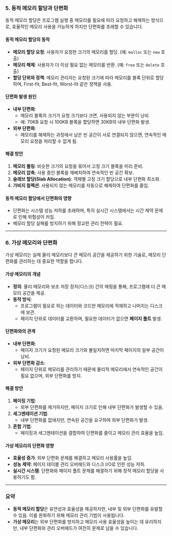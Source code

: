 ### 5. **동적 메모리 할당과 단편화**

동적 메모리 할당은 프로그램 실행 중 메모리를 필요에 따라 요청하고 해제하는 방식으로, 효율적인 메모리 사용을 가능하게 하지만 단편화를 초래할 수 있습니다.

#### 동적 메모리 할당의 동작

- **메모리 할당 요청**: 사용자가 요청한 크기의 메모리를 할당. (예: `malloc` 또는 `new` 호출)
- **메모리 해제**: 사용자가 더 이상 필요 없는 메모리를 반환. (예: `free` 또는 `delete` 호출)
- **할당 단위와 정책**: 메모리 관리자는 요청된 크기에 따라 메모리를 블록 단위로 할당하며, First-fit, Best-fit, Worst-fit 같은 정책을 사용.

#### 단편화 발생 원인

- **내부 단편화**:
    - 메모리 블록의 크기가 요청 크기보다 크면, 사용되지 않는 부분이 낭비.
    - 예: 70KB 요청 시 100KB 블록을 할당하면 30KB의 내부 단편화 발생.
- **외부 단편화**:
    - 메모리를 해제하는 과정에서 남은 빈 공간이 서로 연결되지 않으면, 연속적인 메모리 요청을 처리할 수 없게 됨.

#### 해결 방안

1. **메모리 풀링**: 비슷한 크기의 요청을 묶어서 고정 크기 블록을 미리 준비.
2. **메모리 압축**: 사용 중인 블록을 재배치하여 연속적인 빈 공간 확보.
3. **슬래브 할당(Slab Allocation)**: 객체별 고정 크기 할당으로 내부 단편화 최소화.
4. **가비지 컬렉션**: 사용되지 않는 메모리를 자동으로 해제하여 단편화를 줄임.

#### 동적 메모리 할당에서 단편화의 영향

- 단편화는 시스템 성능 저하를 초래하며, 특히 실시간 시스템에서는 시간 제약 문제로 인해 위험성이 커짐.
- 메모리 할당 실패를 방지하기 위해 정교한 관리 전략이 필요.

---

### 6. **가상 메모리와 단편화**

가상 메모리는 실제 물리 메모리보다 큰 메모리 공간을 제공하기 위한 기술로, 메모리 단편화를 관리하는 데 중요한 역할을 합니다.

#### 가상 메모리의 개념

- **정의**: 물리 메모리와 보조 저장 장치(디스크) 간의 매핑을 통해, 프로그램에 더 큰 메모리 공간을 제공.
- **동작 방식**:
    - 프로그램이 필요로 하는 데이터와 코드만 메모리에 적재하고 나머지는 디스크에 보관.
    - 페이지 단위로 데이터를 교환하며, 필요한 데이터가 없으면 **페이지 폴트** 발생.

#### 단편화와의 관계

- **내부 단편화**:
    - 페이지 크기가 요청된 메모리 크기와 불일치하면 마지막 페이지의 일부 공간이 낭비.
- **외부 단편화 감소**:
    - 페이지 단위로 메모리를 관리하기 때문에 물리적 메모리에서 연속적인 공간이 필요 없으며, 외부 단편화를 방지.

#### 해결 방안

1. **페이징 기법**:
    - 외부 단편화를 제거하지만, 페이지 크기로 인해 내부 단편화가 발생할 수 있음.
2. **세그멘테이션 기법**:
    - 내부 단편화를 없애지만, 연속된 공간을 요구하여 외부 단편화가 발생.
3. **혼합 기법**:
    - 페이징과 세그멘테이션을 결합하여 단편화를 줄이고 메모리 관리 효율을 높임.

#### 가상 메모리의 단편화 영향

- **효율성 증가**: 외부 단편화 문제를 해결하고 메모리 사용률을 높임.
- **성능 제약**: 페이지 테이블 관리 오버헤드와 디스크 I/O로 인한 성능 저하.
- **실시간 시스템**: 단편화와 페이지 폴트 문제를 해결하기 위해 정적 메모리 할당을 사용하기도 함.

---

### 요약

- **동적 메모리 할당**은 유연성과 효율성을 제공하지만, 내부 및 외부 단편화를 유발할 수 있음. 이를 완화하기 위해 메모리 관리 기법이 사용됩니다.
- **가상 메모리**는 외부 단편화를 방지하고 메모리 사용 효율성을 높이는 데 유리하지만, 내부 단편화와 관리 오버헤드가 여전히 문제로 남을 수 있습니다.
